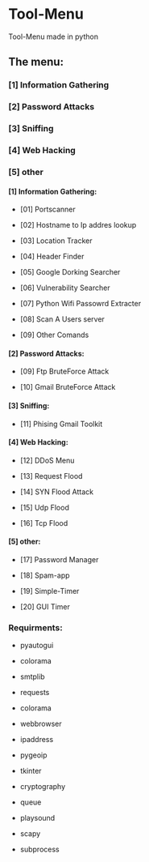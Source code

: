 # Tool-Menu
Tool-Menu made in python

## The menu:

### [1] Information Gathering

### [2] Password Attacks

### [3] Sniffing

### [4] Web Hacking

### [5] other







#### [1] Information Gathering:


- [01] Portscanner


- [02] Hostname to Ip addres lookup


-  [03] Location Tracker


-  [04] Header Finder


-  [05] Google Dorking Searcher


-  [06] Vulnerability Searcher


-  [07] Python Wifi Passowrd Extracter


-  [08] Scan A Users server


-  [09] Other Comands


#### [2] Password Attacks:


- [09] Ftp BruteForce Attack


-  [10] Gmail BruteForce Attack


#### [3] Sniffing:



- [11] Phising Gmail Toolkit


#### [4] Web Hacking:



- [12] DDoS Menu


- [13] Request Flood


- [14] SYN Flood Attack


- [15] Udp Flood


- [16] Tcp Flood



#### [5] other:



- [17] Password Manager


- [18] Spam-app


- [19] Simple-Timer


- [20] GUI Timer



### Requirments:


- pyautogui


- colorama


- smtplib


- requests


- colorama

- webbrowser


- ipaddress


- pygeoip

- tkinter


- cryptography


- queue


- playsound


- scapy


- subprocess
